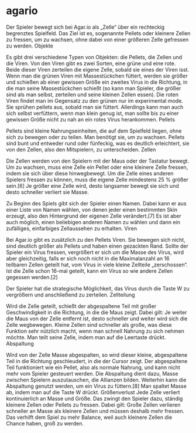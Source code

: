 # agario

Der Spieler bewegt sich bei Agar.io als „Zelle“ über ein rechteckig begrenztes Spielfeld. Das Ziel ist es, sogenannte Pellets oder kleinere Zellen zu fressen, um zu wachsen, ohne dabei von einer größeren Zelle gefressen zu werden.
Objekte

Es gibt drei verschiedene Typen von Objekten: die Pellets, die Zellen und die Viren. Von den Viren gibt es zwei Sorten, eine grüne und eine rote. Beide dieser Viren zerteilen die eigene Zelle, sobald sie eines der Viren isst. Wenn man die grünen Viren mit Massestückchen füttert, werden sie größer und schießen ab einer gewissen Größe ein zweites Virus in die Richtung, in die man seine Massestückchen schießt (so kann man Spieler, die größer sind als man selbst, zerteilen und seine kleinen Zellen essen). Die roten Viren findet man im Gegensatz zu den grünen nur im experimental mode. Sie sprühen pellets aus, sobald man sie füttert. Allerdings kann man auch sich selbst verfüttern, wenn man klein genug ist, man sollte bis zu einer gewissen Größe nicht zu nah an ein rotes Virus herankommen.
Pellets

Pellets sind kleine Nahrungseinheiten, die auf dem Spielfeld liegen, ohne sich zu bewegen oder zu teilen. Man benötigt sie, um zu wachsen. Pellets sind bunt und entweder rund oder fünfeckig, was es deutlich erleichtert, sie von den Zellen, also den Mitspielern, zu unterscheiden.
Zellen

Die Zellen werden von den Spielern mit der Maus oder der Tastatur bewegt. Um zu wachsen, muss eine Zelle ein Pellet oder eine kleinere Zelle fressen, indem sie sich über diese hinwegbewegt. Um die Zelle eines anderen Spielers fressen zu können, muss die eigene Zelle mindestens 25 % größer sein.[6] Je größer eine Zelle wird, desto langsamer bewegt sie sich und desto schneller verliert sie Masse.

Zu Beginn des Spiels gibt sich der Spieler einen Namen. Dabei kann er aus einer Liste von Namen wählen, von denen jeder einen bestimmten Skin erzeugt, also den Hintergrund der eigenen Zelle verändert.[7] Es ist aber auch möglich, einen beliebigen anderen Namen zu wählen und dann ein zufälliges, einfarbiges Zellaussehen zu erhalten.
Viren

Bei Agar.io gibt es zusätzlich zu den Pellets Viren. Sie bewegen sich nicht, sind deutlich größer als Pellets und haben einen gezackten Rand. Sollte der Spieler ein Virus fressen, vergrößert er sich um die Masse des Virus, wird aber gleichzeitig, falls er sich noch nicht in die Maximalanzahl an 16 teilbaren Zellen geteilt hat, vom Virus in viele kleine Zellteile „zerschossen“. Ist die Zelle schon 16-mal geteilt, kann ein Virus so wie andere Zellen gegessen werden.[2]

Der Spieler hat die strategische Möglichkeit, das Virus durch die Taste W zu vergrößern und anschließend zu zerteilen.
Zellteilung

Wird die Zelle geteilt, schießt der abgespaltene Teil mit großer Geschwindigkeit in die Richtung, in die die Maus zeigt. Dabei gilt: Je weiter die Maus von der Zelle entfernt ist, desto schneller und weiter wird sich die Zelle wegbewegen. Kleine Zellen sind schneller als große, was diese Funktion sehr nützlich macht, wenn man schnell Nahrung zu sich nehmen möchte. Man teilt seine Zelle, indem man auf die Leertaste drückt.
Abspaltung

Wird von der Zelle Masse abgespalten, so wird dieser kleine, abgespaltene Teil in die Richtung geschleudert, in die der Cursor zeigt. Der abgespaltene Teil funktioniert wie ein Pellet, also als normale Nahrung, und kann nicht mehr vom Spieler gesteuert werden. Die Abspaltung dient dazu, Masse zwischen Spielern auszutauschen, die Allianzen bilden. Weiterhin kann die Abspaltung genutzt werden, um ein Virus zu füttern.[8] Man spaltet Masse ab, indem man auf die Taste W drückt.
Größenverlust
Jede Zelle verliert kontinuierlich an Masse und Größe. Das zwingt den Spieler dazu, ständig kleinere Zellen oder Pellets zu fressen. Dabei gilt: Große Zellen verlieren schneller an Masse als kleinere Zellen und müssen deshalb mehr fressen. Das verhilft dem Spiel zu mehr Balance, weil auch kleinere Zellen die Chance haben, groß zu werden. 